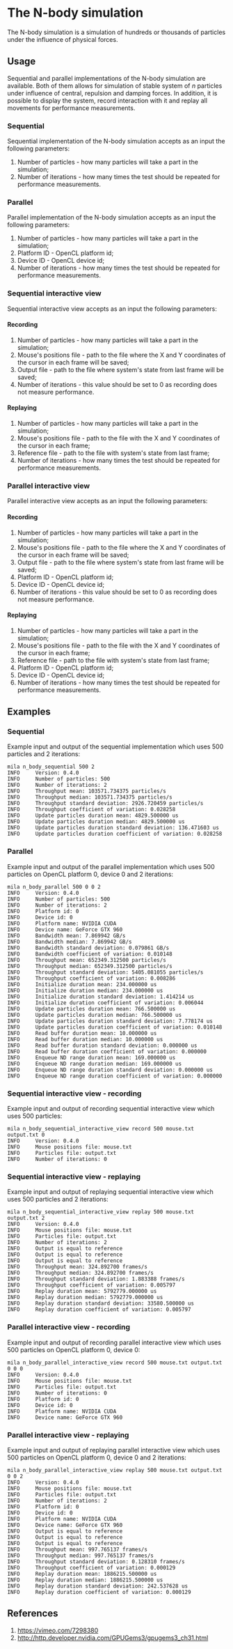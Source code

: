 # The N-body simulation
The N-body simulation is a simulation of hundreds or thousands of particles under the influence of physical forces.

## Usage
Sequential and parallel implementations of the N-body simulation are available. Both of them allows for simulation of stable system of _n_ particles under influence of central, repulsion and damping forces. In addition, it is possible to display the system, record interaction with it and replay all movements for performance measurements.

### Sequential
Sequential implementation of the N-body simulation accepts as an input the following parameters:
1. Number of particles - how many particles will take a part in the simulation;
1. Number of iterations - how many times the test should be repeated for performance measurements.

### Parallel
Parallel implementation of the N-body simulation accepts as an input the following parameters:

1. Number of particles - how many particles will take a part in the simulation;
1. Platform ID - OpenCL platform id;
1. Device ID - OpenCL device id;
1. Number of iterations - how many times the test should be repeated for performance measurements.

### Sequential interactive view
Sequential interactive view accepts as an input the following parameters:

#### Recording
1. Number of particles - how many particles will take a part in the simulation;
1. Mouse's positions file - path to the file where the X and Y coordinates of the cursor in each frame will be saved;
1. Output file - path to the file where system's state from last frame will be saved;
1. Number of iterations - this value should be set to 0 as recording does not measure performance.

#### Replaying
1. Number of particles - how many particles will take a part in the simulation;
1. Mouse's positions file - path to the file with the X and Y coordinates of the cursor in each frame;
1. Reference file - path to the file with system's state from last frame;
1. Number of iterations - how many times the test should be repeated for performance measurements.

### Parallel interactive view
Parallel interactive view accepts as an input the following parameters:

#### Recording
1. Number of particles - how many particles will take a part in the simulation;
1. Mouse's positions file - path to the file where the X and Y coordinates of the cursor in each frame will be saved;
1. Output file - path to the file where system's state from last frame will be saved;
1. Platform ID - OpenCL platform id;
1. Device ID - OpenCL device id;
1. Number of iterations - this value should be set to 0 as recording does not measure performance.

#### Replaying
1. Number of particles - how many particles will take a part in the simulation;
1. Mouse's positions file - path to the file with the X and Y coordinates of the cursor in each frame;
1. Reference file - path to the file with system's state from last frame;
1. Platform ID - OpenCL platform id;
1. Device ID - OpenCL device id;
1. Number of iterations - how many times the test should be repeated for performance measurements.

## Examples
### Sequential
Example input and output of the sequential implementation which uses 500 particles and 2 iterations:

    mila n_body_sequential 500 2
    INFO     Version: 0.4.0
    INFO     Number of particles: 500
    INFO     Number of iterations: 2
    INFO     Throughput mean: 103571.734375 particles/s
    INFO     Throughput median: 103571.734375 particles/s
    INFO     Throughput standard deviation: 2926.720459 particles/s
    INFO     Throughput coefficient of variation: 0.028258
    INFO     Update particles duration mean: 4829.500000 us
    INFO     Update particles duration median: 4829.500000 us
    INFO     Update particles duration standard deviation: 136.471603 us
    INFO     Update particles duration coefficient of variation: 0.028258

### Parallel
Example input and output of the parallel implementation which uses 500 particles on OpenCL platform 0, device 0 and 2 iterations:

    mila n_body_parallel 500 0 0 2
    INFO     Version: 0.4.0
    INFO     Number of particles: 500
    INFO     Number of iterations: 2
    INFO     Platform id: 0
    INFO     Device id: 0
    INFO     Platform name: NVIDIA CUDA
    INFO     Device name: GeForce GTX 960
    INFO     Bandwidth mean: 7.869942 GB/s
    INFO     Bandwidth median: 7.869942 GB/s
    INFO     Bandwidth standard deviation: 0.079861 GB/s
    INFO     Bandwidth coefficient of variation: 0.010148
    INFO     Throughput mean: 652349.312500 particles/s
    INFO     Throughput median: 652349.312500 particles/s
    INFO     Throughput standard deviation: 5405.081055 particles/s
    INFO     Throughput coefficient of variation: 0.008286
    INFO     Initialize duration mean: 234.000000 us
    INFO     Initialize duration median: 234.000000 us
    INFO     Initialize duration standard deviation: 1.414214 us
    INFO     Initialize duration coefficient of variation: 0.006044
    INFO     Update particles duration mean: 766.500000 us
    INFO     Update particles duration median: 766.500000 us
    INFO     Update particles duration standard deviation: 7.778174 us
    INFO     Update particles duration coefficient of variation: 0.010148
    INFO     Read buffer duration mean: 10.000000 us
    INFO     Read buffer duration median: 10.000000 us
    INFO     Read buffer duration standard deviation: 0.000000 us
    INFO     Read buffer duration coefficient of variation: 0.000000
    INFO     Enqueue ND range duration mean: 169.000000 us
    INFO     Enqueue ND range duration median: 169.000000 us
    INFO     Enqueue ND range duration standard deviation: 0.000000 us
    INFO     Enqueue ND range duration coefficient of variation: 0.000000

### Sequential interactive view - recording
Example input and output of recording sequential interactive view which uses 500 particles:

    mila n_body_sequential_interactive_view record 500 mouse.txt output.txt 0
    INFO     Version: 0.4.0
    INFO     Mouse positions file: mouse.txt
    INFO     Particles file: output.txt
    INFO     Number of iterations: 0
    
### Sequential interactive view - replaying
Example input and output of replaying sequential interactive view which uses 500 particles and 2 iterations:

    mila n_body_sequential_interactive_view replay 500 mouse.txt output.txt 2
    INFO     Version: 0.4.0
    INFO     Mouse positions file: mouse.txt
    INFO     Particles file: output.txt
    INFO     Number of iterations: 2
    INFO     Output is equal to reference
    INFO     Output is equal to reference
    INFO     Output is equal to reference
    INFO     Throughput mean: 324.892700 frames/s
    INFO     Throughput median: 324.892700 frames/s
    INFO     Throughput standard deviation: 1.883388 frames/s
    INFO     Throughput coefficient of variation: 0.005797
    INFO     Replay duration mean: 5792779.000000 us
    INFO     Replay duration median: 5792779.000000 us
    INFO     Replay duration standard deviation: 33580.500000 us
    INFO     Replay duration coefficient of variation: 0.005797

### Parallel interactive view - recording
Example input and output of recording parallel interactive view which uses 500 particles on OpenCL platform 0, device 0:

    mila n_body_parallel_interactive_view record 500 mouse.txt output.txt 0 0 0
    INFO     Version: 0.4.0
    INFO     Mouse positions file: mouse.txt
    INFO     Particles file: output.txt
    INFO     Number of iterations: 0
    INFO     Platform id: 0
    INFO     Device id: 0
    INFO     Platform name: NVIDIA CUDA
    INFO     Device name: GeForce GTX 960

### Parallel interactive view - replaying
Example input and output of replaying parallel interactive view which uses 500 particles on OpenCL platform 0, device 0 and 2 iterations:

    mila n_body_parallel_interactive_view replay 500 mouse.txt output.txt 0 0 2
    INFO     Version: 0.4.0
    INFO     Mouse positions file: mouse.txt
    INFO     Particles file: output.txt
    INFO     Number of iterations: 2
    INFO     Platform id: 0
    INFO     Device id: 0
    INFO     Platform name: NVIDIA CUDA
    INFO     Device name: GeForce GTX 960
    INFO     Output is equal to reference
    INFO     Output is equal to reference
    INFO     Output is equal to reference
    INFO     Throughput mean: 997.765137 frames/s
    INFO     Throughput median: 997.765137 frames/s
    INFO     Throughput standard deviation: 0.128310 frames/s
    INFO     Throughput coefficient of variation: 0.000129
    INFO     Replay duration mean: 1886215.500000 us
    INFO     Replay duration median: 1886215.500000 us
    INFO     Replay duration standard deviation: 242.537628 us
    INFO     Replay duration coefficient of variation: 0.000129
    
## References
1. https://vimeo.com/7298380
1. http://http.developer.nvidia.com/GPUGems3/gpugems3_ch31.html
